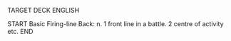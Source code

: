 TARGET DECK
ENGLISH

START
Basic
Firing-line
Back: n. 1 front line in a battle. 2 centre of activity etc.
END
